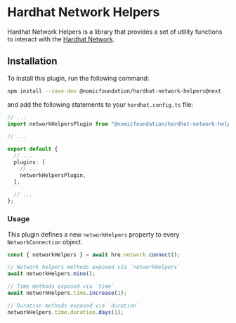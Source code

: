 # Hardhat Network Helpers

Hardhat Network Helpers is a library that provides a set of utility functions to interact with the [Hardhat Network](https://hardhat.org/hardhat-network/docs).

## Installation

To install this plugin, run the following command:

```bash
npm install --save-dev @nomicfoundation/hardhat-network-helpers@next
```

and add the following statements to your `hardhat.config.ts` file:

```typescript
// ...
import networkHelpersPlugin from "@nomicfoundation/hardhat-network-helpers";

// ...

export default {
  // ...
  plugins: [
    // ...
    networkHelpersPlugin,
  ],

  // ...
};
```

### Usage

This plugin defines a new `networkHelpers` property to every `NetworkConnection` object.

```ts
const { networkHelpers } = await hre.network.connect();

// Network helpers methods exposed via `networkHelpers`
await networkHelpers.mine();

// Time methods exposed via `time`
await networkHelpers.time.increase(1);

// Duration methods exposed via `duration`
networkHelpers.time.duration.days(1);
```
